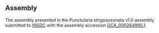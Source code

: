 

Assembly
--------

The assembly presented is the Punctularia strigosozonata v1.0 assembly
submitted to [INSDC](http://www.insdc.org) with the assembly accession
[GCA\_000264995.1](http://www.ebi.ac.uk/ena/data/view/GCA_000264995.1).
